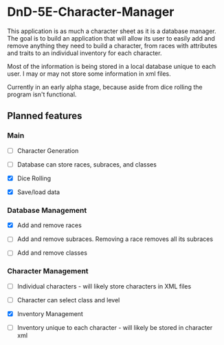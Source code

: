 # DnD-5E-Character-Manager
This application is as much a character sheet as it is a database manager. The goal is to build an application that will allow its user to easily add and remove anything they need to build a character, from races with attributes and traits to an individual inventory for each character. 

Most of the information is being stored in a local database unique to each user. I may or may not store some information in xml files.

Currently in an early alpha stage, because aside from dice rolling the program isn't functional.

## Planned features

### Main
- [ ] Character Generation

- [ ] Database can store races, subraces, and classes

- [x] Dice Rolling

- [x] Save/load data


### Database Management
- [x] Add and remove races

- [ ] Add and remove subraces. Removing a race removes all its subraces

- [ ] Add and remove classes

### Character Management
- [ ] Individual characters - will likely store characters in XML files

- [ ] Character can select class and level

- [x] Inventory Management

- [ ] Inventory unique to each character - will likely be stored in character xml


